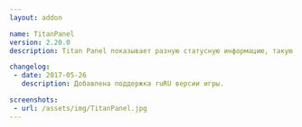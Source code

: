 ```yaml
---
layout: addon

name: TitanPanel
version: 2.20.0
description: Titan Panel показывает разную статусную информацию, такую как время, деньги, количество слотов сумки, уровень и т.д. Панель по умолчанию находится вверху экрана, но вы можете настроить ее так, как вам удобно.

changelog:
 - date: 2017-05-26
   description: Добавлена поддержка ruRU версии игры.

screenshots:
 - url: /assets/img/TitanPanel.jpg
---
```

